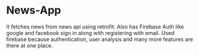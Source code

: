 # News-App
It fetches news from news api using retrofit.
Also has Firebase Auth like google and facebook sign in along with registering with email.
Used firebase because authentication, user analysis and many more features are there at one place.
